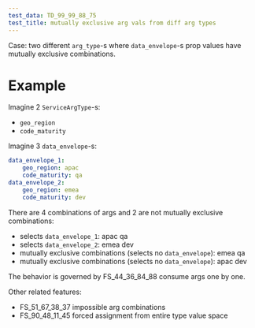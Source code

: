 ```yaml
---
test_data: TD_99_99_88_75
test_title: mutually exclusive arg vals from diff arg types
---
```


Case: two different `arg_type`-s where `data_envelope`-s prop values have mutually exclusive combinations.

# Example

Imagine 2 `ServiceArgType`-s:
*   `geo_region`
*   `code_maturity`

Imagine 3 `data_envelope`-s:

```yaml
data_envelope_1:
    geo_region: apac
    code_maturity: qa
data_envelope_2:
    geo_region: emea
    code_maturity: dev
```
There are 4 combinations of args and 2 are not mutually exclusive combinations:
*   selects `data_envelope_1`: apac qa
*   selects `data_envelope_2`: emea dev
*   mutually exclusive combinations (selects no `data_envelope`): emea qa
*   mutually exclusive combinations (selects no `data_envelope`): apac dev

The behavior is governed by FS_44_36_84_88 consume args one by one.

Other related features:
*   FS_51_67_38_37 impossible arg combinations
*   FS_90_48_11_45 forced assignment from entire type value space
